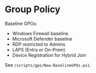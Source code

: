 # Group Policy

Baseline GPOs:
- Windows Firewall baseline
- Microsoft Defender baseline
- RDP restricted to Admins
- LAPS (Entra or On-Prem)
- Device Registration for Hybrid Join

See `/scripts/gpo/New-BaselineGPOs.ps1`.
